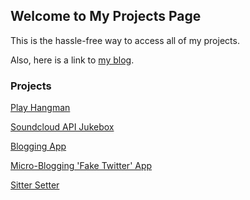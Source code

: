 ## Welcome to My Projects Page

This is the hassle-free way to access all of my projects.

Also, here is a link to [my blog](https://nwitte4.github.io/).

### Projects


[Play Hangman](https://nwitte4.github.io/hangman/)

[Soundcloud API Jukebox]()

[Blogging App](https://whispering-woodland-38811.herokuapp.com/posts)

[Micro-Blogging 'Fake Twitter' App]()

[Sitter Setter]()

